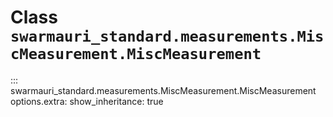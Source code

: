 # Class `swarmauri_standard.measurements.MiscMeasurement.MiscMeasurement`

::: swarmauri_standard.measurements.MiscMeasurement.MiscMeasurement
    options.extra:
      show_inheritance: true

